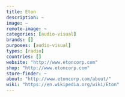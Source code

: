 ```yaml
---
title: Eton
description: ~
image: ~
remote-image: ~
categories: [audio-visual]
brands: []
purposes: [audio-visual]
types: [radio]
countries: []
website: "http://www.etoncorp.com"
shop: "http://www.etoncorp.com"
store-finder: ~
about: "http://www.etoncorp.com/about/"
wiki: "https://en.wikipedia.org/wiki/Eton"
---
```

